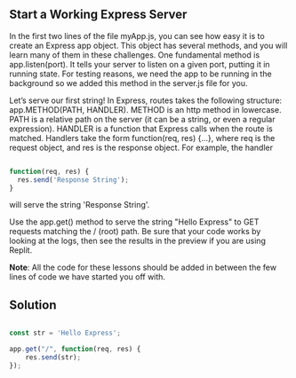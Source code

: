 ## Start a Working Express Server  <br/>

In the first two lines of the file myApp.js, you can see how easy it is to create an Express app object. This object has several methods, and you will learn many of them in these challenges. One fundamental method is app.listen(port). It tells your server to listen on a given port, putting it in running state. For testing reasons, we need the app to be running in the background so we added this method in the server.js file for you.

Let’s serve our first string! In Express, routes takes the following structure: app.METHOD(PATH, HANDLER). METHOD is an http method in lowercase. PATH is a relative path on the server (it can be a string, or even a regular expression). HANDLER is a function that Express calls when the route is matched. Handlers take the form function(req, res) {...}, where req is the request object, and res is the response object. For example, the handler

```javaScript

function(req, res) {
  res.send('Response String');
}

```

will serve the string 'Response String'.

Use the app.get() method to serve the string "Hello Express" to GET requests matching the / (root) path. Be sure that your code works by looking at the logs, then see the results in the preview if you are using Replit.

**Note**: All the code for these lessons should be added in between the few lines of code we have started you off with.

## Solution

```javaScript

const str = 'Hello Express';

app.get("/", function(req, res) {
    res.send(str);
});

```
